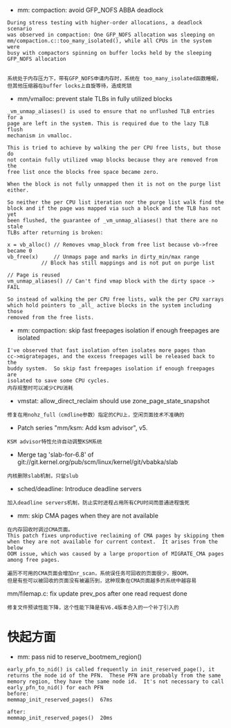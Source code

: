 - mm: compaction: avoid GFP_NOFS ABBA deadlock

```context
During stress testing with higher-order allocations, a deadlock scenario
was observed in compaction: One GFP_NOFS allocation was sleeping on
mm/compaction.c::too_many_isolated(), while all CPUs in the system were
busy with compactors spinning on buffer locks held by the sleeping
GFP_NOFS allocation


系统处于内存压力下，带有GFP_NOFS申请内存时，系统在 too_many_isolated函数睡眠，
但其他压缩器在buffer locks上自旋等待，造成死锁
```

- mm/vmalloc: prevent stale TLBs in fully utilized blocks

```context
_vm_unmap_aliases() is used to ensure that no unflushed TLB entries for a
page are left in the system. This is required due to the lazy TLB flush
mechanism in vmalloc.

This is tried to achieve by walking the per CPU free lists, but those do
not contain fully utilized vmap blocks because they are removed from the
free list once the blocks free space became zero.

When the block is not fully unmapped then it is not on the purge list
either.

So neither the per CPU list iteration nor the purge list walk find the
block and if the page was mapped via such a block and the TLB has not yet
been flushed, the guarantee of _vm_unmap_aliases() that there are no stale
TLBs after returning is broken:

x = vb_alloc() // Removes vmap_block from free list because vb->free became 0
vb_free(x)     // Unmaps page and marks in dirty_min/max range
           // Block has still mappings and is not put on purge list

// Page is reused
vm_unmap_aliases() // Can't find vmap block with the dirty space -> FAIL

So instead of walking the per CPU free lists, walk the per CPU xarrays
which hold pointers to _all_ active blocks in the system including those
removed from the free lists.
```

- mm: compaction: skip fast freepages isolation if enough freepages are isolated

```context
I've observed that fast isolation often isolates more pages than
cc->migratepages, and the excess freepages will be released back to the
buddy system.  So skip fast freepages isolation if enough freepages are
isolated to save some CPU cycles.
内存规整时可以减少CPU消耗
```

- vmstat: allow_direct_reclaim should use zone_page_state_snapshot

```context
修复在用nohz_full（cmdline参数）指定的CPU上，空闲页面技术不准确的
```

- Patch series "mm/ksm: Add ksm advisor", v5.

```text
KSM advisor特性允许自动调整KSM系统
```

- Merge tag 'slab-for-6.8' of git://git.kernel.org/pub/scm/linux/kernel/git/vbabka/slab

```context
内核删除slab机制，只留slub
```

- sched/deadline: Introduce deadline servers

```text
加入deadline servers机制，防止实时进程占用所有CPU时间而普通进程饿死
```

- mm: skip CMA pages when they are not available

```context
在内存回收时调过CMA页面。
This patch fixes unproductive reclaiming of CMA pages by skipping them
when they are not available for current context.  It arises from the below
OOM issue, which was caused by a large proportion of MIGRATE_CMA pages
among free pages.

遍历不可用的CMA页面会增加nr_scan，系统误任务可回收的页面很少，报OOM，
但是有些可以被回收的页面没有被遍历到，这种现象在CMA页面越多的系统中越容易
```

mm/filemap.c: fix update prev_pos after one read request done

```context
修复文件预读性能下降，这个性能下降是有V6.4版本合入的一个补丁引入的
```



# 快起方面

- mm: pass nid to reserve_bootmem_region()

```context
early_pfn_to_nid() is called frequently in init_reserved_page(), it
returns the node id of the PFN.  These PFN are probably from the same
memory region, they have the same node id.  It's not necessary to call
early_pfn_to_nid() for each PFN
before:
memmap_init_reserved_pages()  67ms

after:
memmap_init_reserved_pages()  20ms
```


